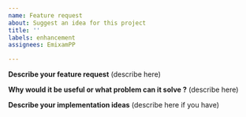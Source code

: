 ```yaml
---
name: Feature request
about: Suggest an idea for this project
title: ''
labels: enhancement
assignees: EmixamPP

---
```


**Describe your feature request**
(describe here)

**Why would it be useful or what problem can it solve ?**
(describe here)

**Describe your implementation ideas**
(describe here if you have)
